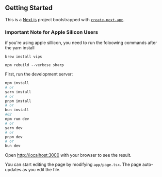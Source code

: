 
## Getting Started

This is a [Next.js](https://nextjs.org/) project bootstrapped with [`create-next-app`](https://github.com/vercel/next.js/tree/canary/packages/create-next-app).

### Important Note for Apple Silicon Users
if you're using apple sillicon, you need to run the foloowing commands after the yarn install
```
brew install vips

npm rebuild --verbose sharp
```
First, run the development server:

```bash
npm install
# or
yarn install
# or
pnpm install
# or
bun install 
#02
npm run dev
# or
yarn dev
# or
pnpm dev
# or
bun dev
```

Open [http://localhost:3000](http://localhost:3000) with your browser to see the result.

You can start editing the page by modifying `app/page.tsx`. The page auto-updates as you edit the file.

